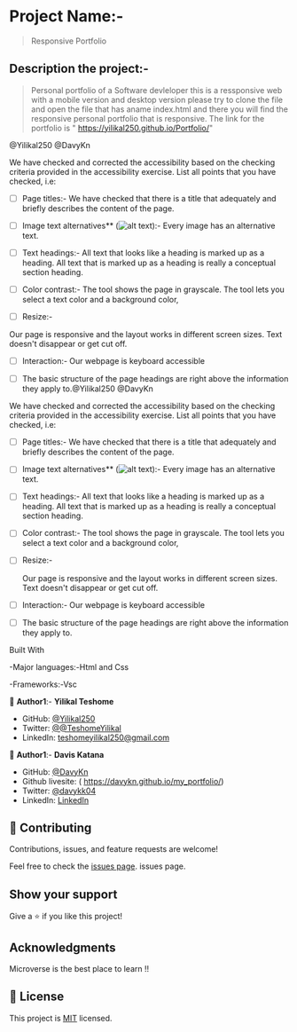 # Project Name:-

> Responsive Portfolio

## Description the project:-

> Personal portfolio of a Software devleloper this is  a ressponsive web with a mobile version and desktop version please try to clone the file and open the file that has aname index.html and there you will find the responsive personal portfolio that is responsive. 
> The link for the portfolio is  " https://yilikal250.github.io/Portfolio/"

@Yilikal250 
@DavyKn

We have checked and corrected the accessibility based on the checking criteria provided in the accessibility exercise. 
List all points that you have checked, i.e:

 - [ ] Page titles:- 
We have checked that there is a title that adequately and briefly describes the content of the page.
   
- [ ]  Image text alternatives** (<img alt="alt text">):-
Every image has an alternative text.
    
- [ ] Text headings:-
All text that looks like a heading is marked up as a heading.
All text that is marked up as a heading is really a conceptual section heading.
    
- [ ] Color contrast:-
The tool shows the page in grayscale. 
The tool lets you select a text color and a background color,
   

- [ ]  Resize:-

  Our page is responsive and the layout works in different screen sizes.
  Text doesn't disappear or get cut off.

- [ ]  Interaction:-
  Our webpage is keyboard accessible 
    
- [ ]  The basic structure of the page 
headings are right above the information they apply to.@Yilikal250 
@DavyKn

We have checked and corrected the accessibility based on the checking criteria provided in the accessibility exercise. 
List all points that you have checked, i.e:

 - [ ] Page titles:- 
We have checked that there is a title that adequately and briefly describes the content of the page.
   
- [ ]  Image text alternatives** (<img alt="alt text">):-
Every image has an alternative text.
    
- [ ] Text headings:-
All text that looks like a heading is marked up as a heading.
All text that is marked up as a heading is really a conceptual section heading.
    
- [ ] Color contrast:-
The tool shows the page in grayscale. 
The tool lets you select a text color and a background color,
   

- [ ]  Resize:-

   Our page is responsive and the layout works in different screen sizes.
  Text doesn't disappear or get cut off.

- [ ]  Interaction:-
  Our webpage is keyboard accessible 
    
- [ ]  The basic structure of the page 
headings are right above the information they apply to.



Built With

-Major languages:-Html and Css

-Frameworks:-Vsc


👤 **Author1**:- **Yilikal Teshome**

- GitHub: [@Yilikal250](https://github.com/githubhandle)
- Twitter: [@@TeshomeYilikal](https://twitter.com/twitterhandle)
- LinkedIn: [teshomeyilikal250@gmail.com](https://linkedin.com/in/linkedinhandle)

👤 **Author1**:- **Davis Katana**

- GitHub: [@DavyKn](https://github.com/DavyKn)
- Github livesite: ( https://davykn.github.io/my_portfolio/)
- Twitter: [@davykk04](https://twitter.com/davykk04)
- LinkedIn: [LinkedIn](https://www.linkedin.com/in/davis-katana-246600159/)

## 🤝 Contributing

Contributions, issues, and feature requests are welcome!

Feel free to check the [issues page](../../issues/). issues page. 


## Show your support

Give a ⭐️ if you like this project!



## Acknowledgments

Microverse is the best place to learn !!



## 📝 License

This project is [MIT](./MIT.md) licensed.

